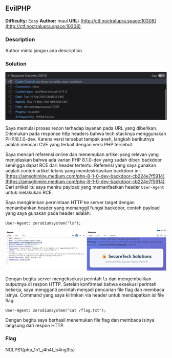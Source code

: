 ## EvilPHP
**Difficulty:** Easy
**Author:** maul
**URL:** [http://ctf.noctralupra.space:10308](http://ctf.noctralupra.space:10308)

### Description
Author minta jangan ada description

### Solution
![alt text](image-2.png)

Saya memulai proses recon terhadap layanan pada URL yang diberikan. Ditemukan pada response http headers bahwa tech stacknya menggunakan PHP/8.1.0-dev.  Karena versi tersebut tampak aneh, langkah berikutnya adalah mencari CVE yang terkait dengan versi PHP tersebut.

Saya mencari referensi online dan menemukan artikel yang relevan yang menjelaskan bahwa ada varian PHP 8.1.0-dev yang sudah diberi backdoor sehingga dapat RCE dari header tertentu. Referensi yang saya gunakan adalah contoh artikel teknis yang mendeskripsikan backdoor ini: [https://amsghimire.medium.com/php-8-1-0-dev-backdoor-cb224e7f5914](https://amsghimire.medium.com/php-8-1-0-dev-backdoor-cb224e7f5914). Dari artikel itu saya meniru payload yang memanfaatkan header `User-Agent` untuk melakukan RCE.

Saya mengirimkan permintaan HTTP ke server target dengan menambahkan header yang memanggil fungsi backdoor, contoh payload yang saya gunakan pada header adalah:

```
User-Agent: zerodiumsystem("ls");
```

![alt text](image.png)

Dengan begitu server mengeksekusi perintah `ls` dan mengembalikan outputnya di respon HTTP. Setelah konfirmasi bahwa eksekusi perintah bekerja, saya mengganti perintah menjadi pencarian file flag dan membaca isinya. Command yang saya kirimkan via header untuk mendapatkan isi file flag:

```
User-Agent: zerodiumsystem("cat /flag.txt");
```

Dengan begitu saya berhasil menemukan file flag dan membaca isinya langsung dari respon HTTP.

### Flag
NCLPS1{php_1n1_j4h4t_b4ng3ts}

